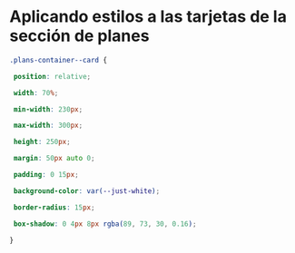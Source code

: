 # Aplicando estilos a las tarjetas de la sección de planes

```css
.plans-container--card {

 position: relative;

 width: 70%;

 min-width: 230px;

 max-width: 300px;

 height: 250px;

 margin: 50px auto 0;

 padding: 0 15px;

 background-color: var(--just-white);

 border-radius: 15px;

 box-shadow: 0 4px 8px rgba(89, 73, 30, 0.16);

}

```